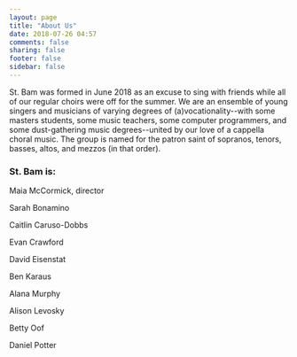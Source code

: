 ```yaml
---
layout: page
title: "About Us"
date: 2018-07-26 04:57
comments: false
sharing: false
footer: false
sidebar: false
---
```

St. Bam was formed in June 2018 as an excuse to sing with friends while all of our regular choirs were off for the summer. We are an ensemble of young singers and musicians of varying degrees of (a)vocationality--with some masters students, some music teachers, some computer programmers, and some dust-gathering music degrees--united by our love of a cappella choral music. The group is named for the patron saint of sopranos, tenors, basses, altos, and mezzos (in that order).

### St. Bam is:
Maia McCormick, director

Sarah Bonamino

Caitlin Caruso-Dobbs

Evan Crawford

David Eisenstat

Ben Karaus

Alana Murphy

Alison Levosky

Betty Oof

Daniel Potter
